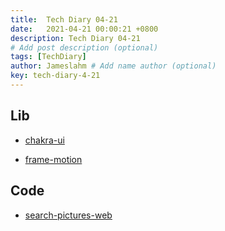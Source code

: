 ```yaml
---
title:  Tech Diary 04-21
date:   2021-04-21 00:00:21 +0800
description: Tech Diary 04-21
# Add post description (optional)
tags: [TechDiary]
author: Jameslahm # Add name author (optional)
key: tech-diary-4-21
---
```


## Lib

- [chakra-ui](https://github.com/chakra-ui/chakra-ui)

- [frame-motion](https://github.com/framer/motion)


## Code
- [search-pictures-web](https://github.com/jameslahm/search_pictures_web)
